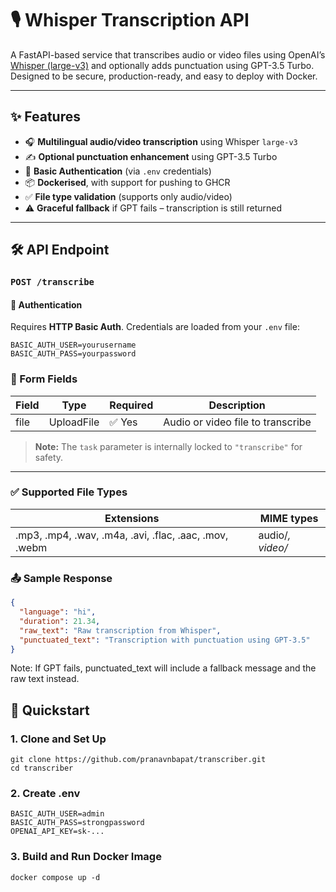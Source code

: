 # 🎙️ Whisper Transcription API

A FastAPI-based service that transcribes audio or video files using OpenAI’s [Whisper (large-v3)](https://github.com/openai/whisper) and optionally adds punctuation using GPT-3.5 Turbo. Designed to be secure, production-ready, and easy to deploy with Docker.

---

## ✨ Features

- 🎧 **Multilingual audio/video transcription** using Whisper `large-v3`
- ✍️ **Optional punctuation enhancement** using GPT-3.5 Turbo
- 🔐 **Basic Authentication** (via `.env` credentials)
- 📦 **Dockerised**, with support for pushing to GHCR
- ✅ **File type validation** (supports only audio/video)
- ⚠️ **Graceful fallback** if GPT fails – transcription is still returned

---

## 🛠️ API Endpoint

### `POST /transcribe`

#### 🔐 Authentication
Requires **HTTP Basic Auth**. Credentials are loaded from your `.env` file:

```dotenv
BASIC_AUTH_USER=yourusername
BASIC_AUTH_PASS=yourpassword
```

### 🧾 Form Fields

| Field | Type         | Required | Description                       |
|-------|--------------|----------|-----------------------------------|
| file  | UploadFile   | ✅ Yes   | Audio or video file to transcribe |

> **Note:** The `task` parameter is internally locked to `"transcribe"` for safety.

---

### ✅ Supported File Types

| Extensions                                              | MIME types       |
|---------------------------------------------------------|------------------|
| .mp3, .mp4, .wav, .m4a, .avi, .flac, .aac, .mov, .webm   | audio/*, video/* |


### 📤 Sample Response

```json
{
  "language": "hi",
  "duration": 21.34,
  "raw_text": "Raw transcription from Whisper",
  "punctuated_text": "Transcription with punctuation using GPT-3.5"
}
```

Note: If GPT fails, punctuated_text will include a fallback message and the raw text instead.

## 🚀 Quickstart

### 1. Clone and Set Up

```shell
git clone https://github.com/pranavnbapat/transcriber.git
cd transcriber
```

### 2. Create .env
```dotenv
BASIC_AUTH_USER=admin
BASIC_AUTH_PASS=strongpassword
OPENAI_API_KEY=sk-...
```

### 3. Build and Run Docker Image
```docker
docker compose up -d
```
